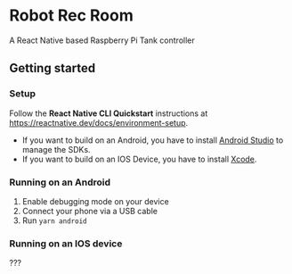 # Robot Rec Room
A React Native based Raspberry Pi Tank controller

## Getting started

### Setup
Follow the **React Native CLI Quickstart** instructions at https://reactnative.dev/docs/environment-setup.

- If you want to build on an Android, you have to install [Android Studio](https://developer.android.com/studio) to manage the SDKs.
- If you want to build on an IOS Device, you have to install [Xcode](https://developer.apple.com/xcode/).

### Running on an Android
1. Enable debugging mode on your device
2. Connect your phone via a USB cable
3. Run `yarn android`

### Running on an IOS device
???

